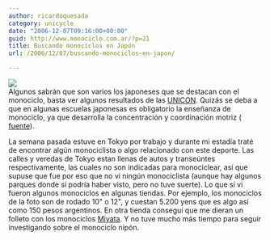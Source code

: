 ```yaml
---
author: ricardoquesada
category: unicycle
date: "2006-12-07T09:16:00+00:00"
guid: http://www.monociclo.com.ar/?p=21
title: Buscando monociclos en Japón
url: /2006/12/07/buscando-monociclos-en-japon/

---
```

[![](http://lh5.google.com/image/ricardoquesada/RXAoGVsPYdI/AAAAAAAABOM/wSv_1WblytE/IMG_1749.jpg?imgmax=800)](http://lh5.google.com/image/ricardoquesada/RXAoGVsPYdI/AAAAAAAABOM/wSv_1WblytE/IMG_1749.jpg?imgmax=800)  
Algunos sabrán que son varios los japoneses que se destacan con el monociclo, basta ver algunos resultados de las [UNICON](http://www.unicycling.org/iuf/). Quizás se deba a que en algunas escuelas japonesas es obligatorio la enseñanza de monociclo, ya que desarrolla la concentración y coordinación motriz ( [fuente](http://www.arte.tv/fr/search__results/671346.html)).

La semana pasada estuve en Tokyo por trabajo y durante mi estadía traté de encontrar algún monociclista o algo relacionado con este deporte. Las calles y veredas de Tokyo estan llenas de autos y transeúntes respectivamente, las cuales no son indicadas para monociclear, así que supuse que fue por eso que no vi ningún monociclista (aunque hay algunos parques donde sí podría haber visto, pero no tuve suerte). Lo que sí vi fueron algunos monociclos en algunas tiendas. Por ejemplo, los monociclos de la foto son de rodado 10" o 12", y cuestan 5.200 yens que es algo así como 150 pesos argentinos. En otra tienda conseguí que me dieran un folleto con los monociclos [Miyata](http://www.miyatabike.com/). Y no tuve mucho más tiempo para seguir investigando sobre el monociclo nipón.
